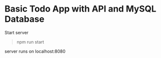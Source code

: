 # Basic Todo App with API and MySQL Database

Start server
> npm run start

server runs on localhost:8080